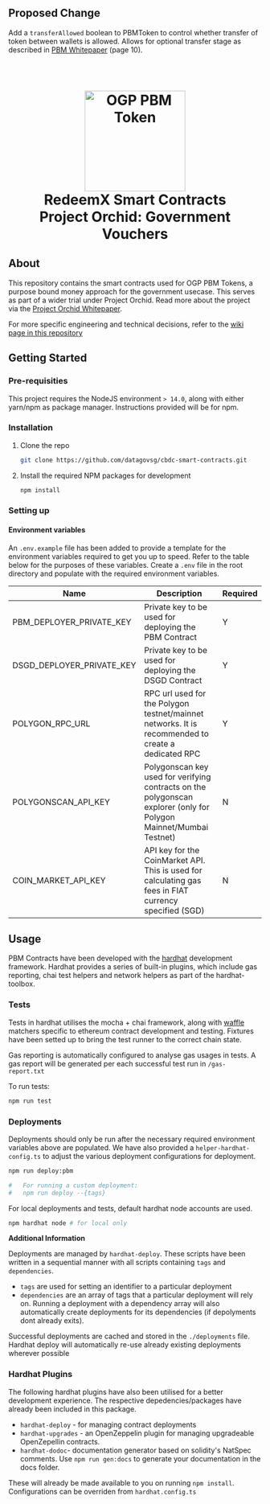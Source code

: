 ## Proposed Change

Add a `transferAllowed` boolean to PBMToken to control whether transfer of token between wallets is allowed. Allows for optional transfer stage as described in [PBM Whitepaper](https://www.mas.gov.sg/-/media/mas-media-library/development/fintech/pbm/pbm-technical-whitepaper.pdf) (page 10).

<h1 align="center">
  <br>
  <a href="https://github.com/opengovsg/cbdc-smart-contracts/wiki" width="2000"><img src="https://user-images.githubusercontent.com/28633094/205862423-648d3290-a9fe-46aa-9730-f88857bad81b.png" alt="OGP PBM Token"  width="200"></a>
  <br>
  RedeemX Smart Contracts
  <br>
  Project Orchid: Government Vouchers
</h1>

## About

This repository contains the smart contracts used for OGP PBM Tokens, a purpose bound money approach for the government usecase. This serves as part of a wider trial under Project Orchid. Read more about the project via the [Project Orchid Whitepaper](https://www.mas.gov.sg/publications/monographs-or-information-paper/2022/project-orchid-whitepaper). 

For more specific engineering and technical decisions, refer to the [wiki page in this repository ](https://github.com/opengovsg/cbdc-smart-contracts/wiki)


## Getting Started

### Pre-requisities
This project requires the NodeJS environment `> 14.0`, along with either yarn/npm as package manager. Instructions provided will be for npm. 



### Installation

1. Clone the repo
   ```sh
   git clone https://github.com/datagovsg/cbdc-smart-contracts.git
   ```
2. Install the required NPM packages for development
   ```sh
   npm install
   ```

### Setting up

#### Environment variables
An `.env.example` file has been added to provide a template for the environment variables required to get you up to speed. Refer to the table below for the purposes of these variables. Create a `.env` file in the root directory and populate with the required environment variables.

| Name                      | Description                                                                                                                     | Required |
|---------------------------|---------------------------------------------------------------------------------------------------------------------------------|----------|
| PBM_DEPLOYER_PRIVATE_KEY  | Private key to be used for deploying the PBM Contract                                                                           | Y        |
| DSGD_DEPLOYER_PRIVATE_KEY | Private key to be used for deploying the DSGD Contract                                                                          | Y        |
| POLYGON_RPC_URL           | RPC url used for the Polygon testnet/mainnet networks. It is recommended to create a dedicated RPC | Y        |
| POLYGONSCAN_API_KEY       | Polygonscan key used for verifying contracts on the polygonscan explorer (only for Polygon Mainnet/Mumbai Testnet)              | N        |
| COIN_MARKET_API_KEY       | API key for the CoinMarket API. This is used for calculating gas fees in FIAT currency specified (SGD)                          | N        |


## Usage

PBM Contracts have been developed with the [hardhat](https://hardhat.org/) development framework. Hardhat provides a series of built-in plugins, which include gas reporting, chai test helpers and network helpers as part of the hardhat-toolbox. 



### Tests

Tests in hardhat utilises the mocha + chai framework, along with [waffle](https://getwaffle.io/) matchers specific to ethereum contract development and testing. Fixtures have been setted up to bring the test runner to the correct chain state.

Gas reporting is automatically configured to analyse gas usages in tests. A gas report will be generated per each successful test run in `/gas-report.txt`

To run tests: 
   ```sh
   npm run test
   ```


### Deployments

Deployments should only be run after the necessary required environment variables above are populated. We have also provided a `helper-hardhat-config.ts` to adjust the various deployment configurations for deployment. 

   ```sh
   npm run deploy:pbm
   
#   For running a custom deployment: 
#   npm run deploy --{tags}
   ```
For local deployments and tests, default hardhat node accounts are used. 

   ```sh
   npm hardhat node # for local only
   ```


**Additional Information**

Deployments are managed by `hardhat-deploy`. These scripts have been written in a sequential manner with all scripts containing `tags` and `dependencies`. 
- `tags` are used for setting an identifier to a particular deployment
- `dependencies` are an array of tags that a particular deployment will rely on. Running a deployment with a dependency array will also automatically create deployments for its dependencies (if depolyments dont already exits).


Successful deployments are cached and stored in the `./deployments` file. Hardhat deploy will automatically re-use already existing deployments wherever possible

### Hardhat Plugins
The following hardhat plugins have also been utilised for a better development experience. The respective depedencies/packages have already been included in this package. 


- `hardhat-deploy` - for managing contract deployments
- `hardhat-upgrades` - an OpenZeppelin plugin for managing upgradeable OpenZepellin contracts.
- `hardhat-dodoc`- documentation generator based on solidity's NatSpec comments. Use `npm run gen:docs` to generate your documentation in the docs folder.

These will already be made available to you on running `npm install`. Configurations can be overriden from `hardhat.config.ts`



